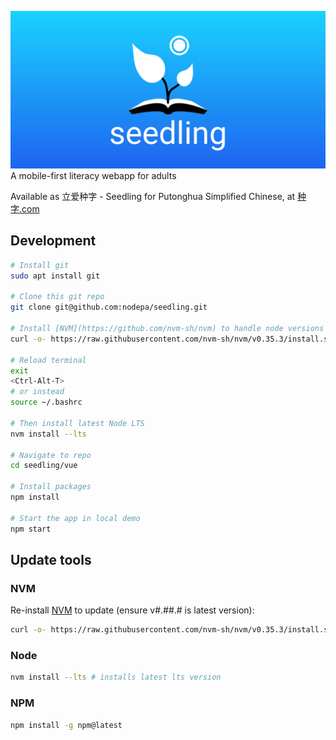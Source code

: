![Seedling](https://github.com/nodepa/seedling/blob/main/asset-sources/seedling-banner.png)
A mobile-first literacy webapp for adults

Available as 立爱种字 - Seedling for Putonghua Simplified Chinese, at [种字.com](https://种字.com)

## Development

```sh
# Install git
sudo apt install git

# Clone this git repo
git clone git@github.com:nodepa/seedling.git

# Install [NVM](https://github.com/nvm-sh/nvm) to handle node versions (ensure v#.##.# is latest version):
curl -o- https://raw.githubusercontent.com/nvm-sh/nvm/v0.35.3/install.sh | bash

# Reload terminal
exit
<Ctrl-Alt-T>
# or instead
source ~/.bashrc

# Then install latest Node LTS
nvm install --lts

# Navigate to repo
cd seedling/vue

# Install packages
npm install

# Start the app in local demo
npm start
```

## Update tools

### NVM
Re-install [NVM](https://github.com/nvm-sh/nvm) to update (ensure v#.##.# is latest version):
```sh
curl -o- https://raw.githubusercontent.com/nvm-sh/nvm/v0.35.3/install.sh | bash
```

### Node
```sh
nvm install --lts # installs latest lts version
```

### NPM
```sh
npm install -g npm@latest
```

